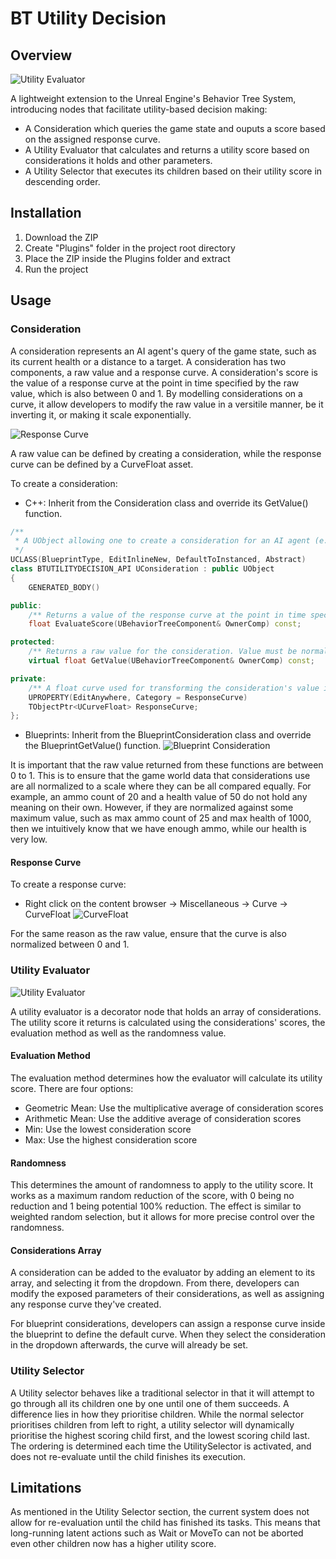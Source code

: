 # BT Utility Decision

## Overview

![Utility Evaluator](Images/UtilityPlugin.png)

A lightweight extension to the Unreal Engine's Behavior Tree System, introducing nodes that facilitate utility-based decision making:

* A Consideration which queries the game state and ouputs a score based on the assigned response curve.
* A Utility Evaluator that calculates and returns a utility score based on considerations it holds and other parameters.
* A Utility Selector that executes its children based on their utility score in descending order.

## Installation

1. Download the ZIP
2. Create "Plugins" folder in the project root directory
3. Place the ZIP inside the Plugins folder and extract
4. Run the project

## Usage

### Consideration

A consideration represents an AI agent's query of the game state, such as its current health or a distance to a target.
A consideration has two components, a raw value and a response curve.
A consideration's score is the value of a response curve at the point in time specified by the raw value, which is also between 0 and 1.
By modelling considerations on a curve, it allow developers to modify the raw value in a versitile manner, be it inverting it, or making it scale exponentially.

![Response Curve](Images/UtilityCurve.png)

A raw value can be defined by creating a consideration, while the response curve can be defined by a CurveFloat asset.

To create a consideration:

* C++: Inherit from the Consideration class and override its GetValue() function.
```C++
/**
 * A UObject allowing one to create a consideration for an AI agent (e.g. hunger, thirst etc)
 */
UCLASS(BlueprintType, EditInlineNew, DefaultToInstanced, Abstract)
class BTUTILITYDECISION_API UConsideration : public UObject
{
	GENERATED_BODY()

public:
	/** Returns a value of the response curve at the point in time specified by the GetValue() */
	float EvaluateScore(UBehaviorTreeComponent& OwnerComp) const;

protected:
	/** Returns a raw value for the consideration. Value must be normalized between 0 and 1 */
	virtual float GetValue(UBehaviorTreeComponent& OwnerComp) const;

private:
	/** A float curve used for transforming the consideration's value into a score  */
	UPROPERTY(EditAnywhere, Category = ResponseCurve)
	TObjectPtr<UCurveFloat> ResponseCurve;
};
 ```
* Blueprints: Inherit from the BlueprintConsideration class and override the BlueprintGetValue() function.
![Blueprint Consideration](Images/BPConsideration.png)

It is important that the raw value returned from these functions are between 0 to 1.
This is to ensure that the game world data that considerations use are all normalized to a scale where they can be all compared equally.
For example, an ammo count of 20 and a health value of 50 do not hold any meaning on their own.
However, if they are normalized against some maximum value, such as max ammo count of 25 and max health of 1000, then
we intuitively know that we have enough ammo, while our health is very low.

#### Response Curve

To create a response curve:
* Right click on the content browser -> Miscellaneous -> Curve -> CurveFloat
![CurveFloat](Images/CurveAsset.png)

For the same reason as the raw value, ensure that the curve is also normalized between 0 and 1.

### Utility Evaluator

![Utility Evaluator](Images/UtilityEvaluator.png)

A utility evaluator is a decorator node that holds an array of considerations. The utility score it returns is calculated using the considerations' scores, 
the evaluation method as well as the randomness value.

#### Evaluation Method
The evaluation method determines how the evaluator will calculate its utility score. There are four options:
* Geometric Mean: Use the multiplicative average of consideration scores
* Arithmetic Mean: Use the additive average of consideration scores
* Min: Use the lowest consideration score
* Max: Use the highest consideration score

#### Randomness

This determines the amount of randomness to apply to the utility score. 
It works as a maximum random reduction of the score, with 0 being no reduction and 1 being potential 100% reduction.
The effect is similar to weighted random selection, but it allows for more precise control over the randomness.

#### Considerations Array

A consideration can be added to the evaluator by adding an element to its array, and selecting it from the dropdown. From there, developers can modify the exposed parameters of their considerations,
as well as assigning any response curve they've created.

For blueprint considerations, developers can assign a response curve inside the blueprint to define the default curve. 
When they select the consideration in the dropdown afterwards, the curve will already be set.

### Utility Selector

A Utility selector behaves like a traditional selector in that it will attempt to go through all its children one by one until one of them succeeds.
A difference lies in how they prioritise children. While the normal selector prioritises children from left to right, a utility selector will dynamically prioritise the highest scoring child first,
and the lowest scoring child last. The ordering is determined each time the UtilitySelector is activated, and does not re-evaluate until the child finishes its execution.
  
## Limitations
  
As mentioned in the Utility Selector section, the current system does not allow for re-evaluation until the child has finished its tasks. This means that long-running latent actions such as 
Wait or MoveTo can not be aborted even other children now has a higher utility score.
